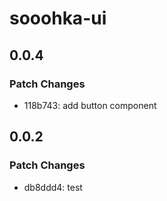 # sooohka-ui

## 0.0.4

### Patch Changes

- 118b743: add button component

## 0.0.2

### Patch Changes

- db8ddd4: test
